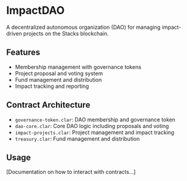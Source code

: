 # ImpactDAO

A decentralized autonomous organization (DAO) for managing impact-driven projects on the Stacks blockchain.

## Features
- Membership management with governance tokens
- Project proposal and voting system
- Fund management and distribution
- Impact tracking and reporting

## Contract Architecture
- `governance-token.clar`: DAO membership and governance token
- `dao-core.clar`: Core DAO logic including proposals and voting
- `impact-projects.clar`: Project management and impact tracking
- `treasury.clar`: Fund management and distribution

## Usage
[Documentation on how to interact with contracts...]
